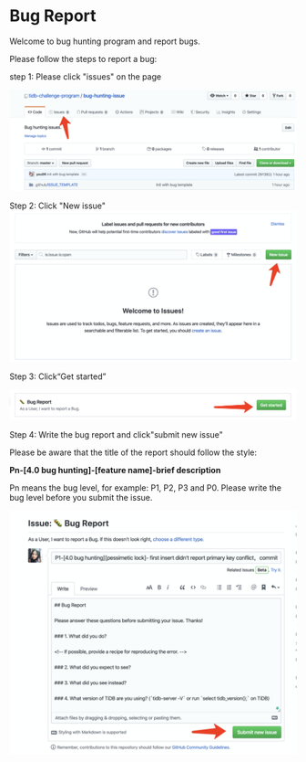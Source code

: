 # Bug Report

Welcome to bug hunting program and report bugs.

Please follow the steps to report a bug:

step 1: Please click "issues" on the page 

![issues](https://github.com/tidb-challenge-program/bug-hunting-issue/blob/master/media/issues.png)

Step 2: Click "New issue"![new-issue](https://github.com/tidb-challenge-program/bug-hunting-issue/blob/master/media/new-issue.png)

Step 3:  Click“Get started”

![get-started](https://github.com/tidb-challenge-program/bug-hunting-issue/blob/master/media/get-started.png)

Step 4: Write the bug report and click"submit new issue"

Please be aware that the title of the report should follow the style:

**Pn-[4.0 bug hunting]-[feature name]-brief description**

Pn means the bug level, for example: P1, P2, P3 and P0. Please write the bug level before you submit the issue.

![submit-new-issue](https://github.com/tidb-challenge-program/bug-hunting-issue/blob/master/media/submit-new-issue.png)
